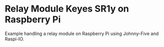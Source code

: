 # Relay Module Keyes SR1y on Raspberry Pi
 Example handling a relay module on Raspberry Pi using Johnny-Five and Raspi-IO.
